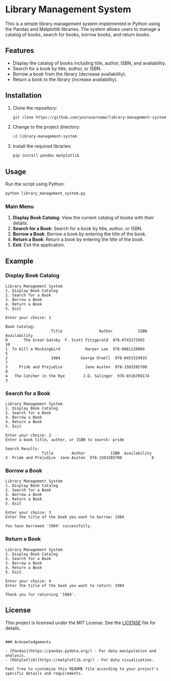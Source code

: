 
# Library Management System

This is a simple library management system implemented in Python using the Pandas and Matplotlib libraries. The system allows users to manage a catalog of books, search for books, borrow books, and return books.

## Features

- Display the catalog of books including title, author, ISBN, and availability.
- Search for a book by title, author, or ISBN.
- Borrow a book from the library (decrease availability).
- Return a book to the library (increase availability).

## Installation

1. Clone the repository:
    ```bash
    git clone https://github.com/yourusername/library-management-system.git
    ```
2. Change to the project directory:
    ```bash
    cd library-management-system
    ```
3. Install the required libraries:
    ```bash
    pip install pandas matplotlib
    ```

## Usage

Run the script using Python:

```bash
python library_management_system.py
```

### Main Menu

1. **Display Book Catalog**: View the current catalog of books with their details.
2. **Search for a Book**: Search for a book by title, author, or ISBN.
3. **Borrow a Book**: Borrow a book by entering the title of the book.
4. **Return a Book**: Return a book by entering the title of the book.
5. **Exit**: Exit the application.

## Example

### Display Book Catalog

```
Library Management System
1. Display Book Catalog
2. Search for a Book
3. Borrow a Book
4. Return a Book
5. Exit

Enter your choice: 1

Book Catalog:
                    Title                Author           ISBN  Availability
0       The Great Gatsby  F. Scott Fitzgerald  978-0743273565            10
1  To Kill a Mockingbird           Harper Lee  978-0061120084             5
2                   1984         George Orwell  978-0451524935             7
3     Pride and Prejudice          Jane Austen  978-1503285700             8
4   The Catcher in the Rye        J.D. Salinger  978-0316769174             3
```

### Search for a Book

```
Library Management System
1. Display Book Catalog
2. Search for a Book
3. Borrow a Book
4. Return a Book
5. Exit

Enter your choice: 2
Enter a book title, author, or ISBN to search: pride

Search Results:
                Title        Author           ISBN  Availability
3  Pride and Prejudice  Jane Austen  978-1503285700             8
```

### Borrow a Book

```
Library Management System
1. Display Book Catalog
2. Search for a Book
3. Borrow a Book
4. Return a Book
5. Exit

Enter your choice: 3
Enter the title of the book you want to borrow: 1984

You have borrowed '1984' successfully.
```

### Return a Book

```
Library Management System
1. Display Book Catalog
2. Search for a Book
3. Borrow a Book
4. Return a Book
5. Exit

Enter your choice: 4
Enter the title of the book you want to return: 1984

Thank you for returning '1984'.
```

## License

This project is licensed under the MIT License. See the [LICENSE](LICENSE) file for details.
```

### Acknowledgements

- [Pandas](https://pandas.pydata.org/) - For data manipulation and analysis.
- [Matplotlib](https://matplotlib.org/) - For data visualization.

Feel free to customize this README file according to your project's specific details and requirements.
